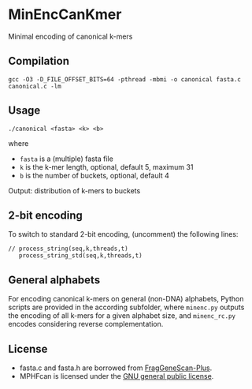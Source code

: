 # MinEncCanKmer

Minimal encoding of canonical k-mers

## Compilation

```
gcc -O3 -D_FILE_OFFSET_BITS=64 -pthread -mbmi -o canonical fasta.c canonical.c -lm
```

## Usage


```
./canonical <fasta> <k> <b>
```

where 

* `fasta` is a (multiple) fasta file
* `k` is the k-mer length, optional, default 5, maximum 31
* `b` is the number of buckets, optional, default 4

Output: distribution of k-mers to buckets


## 2-bit encoding

To switch to standard 2-bit encoding, (uncomment) the following lines:

```
// process_string(seq,k,threads,t)
   process_string_std(seq,k,threads,t)
```

## General alphabets

For encoding canonical k-mers on general (non-DNA) alphabets, Python scripts are provided in the according subfolder, where `minenc.py` outputs the encoding of all k-mers for a given alphabet size, and `minenc_rc.py` encodes considering reverse complementation.


## License

* fasta.c and fasta.h are borrowed from [FragGeneScan-Plus](https://github.com/hallamlab/FragGeneScanPlus).
* MPHFcan is licensed under the [GNU general public license](https://gitlab.ub.uni-bielefeld.de/gi/sans/blob/master/LICENSE).

